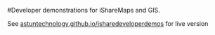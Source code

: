 #Developer demonstrations for iShareMaps and GIS.

See [astuntechnology.github.io/isharedeveloperdemos](http://astuntechnology.github.io/isharedeveloperdemos) for live version